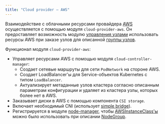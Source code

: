 ```yaml
---
title: "Cloud provider — AWS"
---
```


Взаимодействие с облачными ресурсами провайдера [AWS](https://aws.amazon.com/) осуществляется с помощью модуля `cloud-provider-aws`. Он предоставляет возможность модулю [управления узлами](../../modules/040-node-manager/) использовать ресурсы AWS при заказе узлов для описанной [группы узлов](../../modules/040-node-manager/cr.html#nodegroup).

Функционал модуля `cloud-provider-aws`:
- Управляет ресурсами AWS с помощью модуля `cloud-controller-manager`:
  * Создает сетевые маршруты для сети `PodNetwork` на стороне AWS.
  * Создает LoadBalancer'ы для Service-объектов Kubernetes с типом `LoadBalancer`.
  * Актуализирует метаданные узлов кластера согласно описанным параметрам конфигурации и удаляет из кластера узлы, которых более нет в AWS.
- Заказывает диски в AWS с помощью компонента `CSI storage`.
- Включает необходимый CNI (использует [simple bridge](../../modules/035-cni-simple-bridge/)).
- Регистрируется в модуле [node-manager](../../modules/040-node-manager/), чтобы [AWSInstanceClass'ы](cr.html#awsinstanceclass) можно было использовать при описании [NodeGroup](../../modules/040-node-manager/cr.html#nodegroup).
